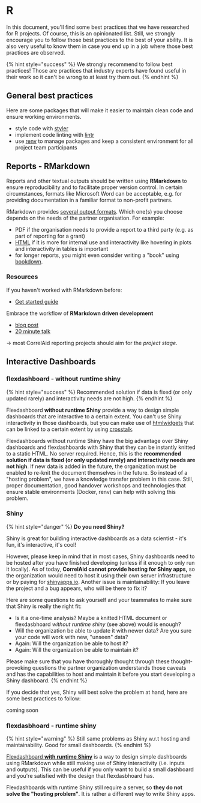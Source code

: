 # R

In this document, you'll find some best practices that we have researched for R projects. Of course, this is an opinionated list. Still, we strongly encourage you to follow those best practices to the best of your ability. It is also very useful to know them in case you end up in a job where those best practices are observed. 

{% hint style="success" %}
We strongly recommend to follow best practices! Those are practices that industry experts have found useful in their work so it can't be wrong to at least try them out.
{% endhint %}

## General best practices

Here are some packages that will make it easier to maintain clean code and ensure working environments. 

* style code with [styler](https://github.com/r-lib/styler)
* implement code linting with [lintr](https://github.com/jimhester/lintr) 
* use [renv](https://github.com/rstudio/renv) to manage packages and keep a consistent environment for all project team participants

## **Reports - RMarkdown**

Reports and other textual outputs should be written using **RMarkdown** to ensure reproducibility and to facilitate proper version control. In certain circumstances, formats like Microsoft Word can be acceptable, e.g. for providing documentation in a familiar format to non-profit partners. 

RMarkdown provides [several output formats](https://rmarkdown.rstudio.com/lesson-9.html). Which one\(s\) you choose depends on the needs of the partner organisation. For example:

* PDF if the organisation needs to provide a report to a third party \(e.g. as part of reporting for a grant\)
* [HTML](https://bookdown.org/yihui/rmarkdown/html-document.html) if it is more for internal use and interactivity like hovering in plots and interactivity in tables is important 
* for longer reports, you might even consider writing a "book" using [bookdown](https://bookdown.org). 

### Resources

If you haven't worked with RMarkdown before:

* [Get started guide](https://rmarkdown.rstudio.com/lesson-1.html)

Embrace the workflow of **RMarkdown driven development**

* [blog post](https://emilyriederer.netlify.app/post/rmarkdown-driven-development/)
* [20 minute talk](https://rstudio.com/resources/rstudioconf-2020/rmarkdown-driven-development/)

-&gt; most CorrelAid reporting projects should aim for the _project stage_.

## Interactive Dashboards 

### flexdashboard - without runtime shiny

{% hint style="success" %}
Recommended solution if data is fixed \(or only updated rarely\) and interactivity needs are not high.
{% endhint %}

Flexdashboard **without runtime Shiny** provide a way to design simple dashboards that are interactive to a certain extent. You can't use Shiny interactivity in those dashboards, but you can make use of [htmlwidgets](https://www.htmlwidgets.org/) that can be linked to a certain extent by using [crosstalk](https://rstudio.github.io/crosstalk/).

Flexdashboards without runtime Shiny have the big advantage over Shiny dashboards and flexdashboards with Shiny that they can be instantly knitted to a static HTML. No server required. Hence, this is the **recommended solution if data is fixed \(or only updated rarely\) and interactivity needs are not high**. If new data is added in the future, the organization must be enabled to re-knit the document themselves in the future. So instead of a "hosting problem", we have a knowledge transfer problem in this case. Still, proper documentation, good handover workshops and technologies that ensure stable environments \(Docker, renv\) can help with solving this problem.

### Shiny

{% hint style="danger" %}
**Do you need Shiny?**

Shiny is great for building interactive dashboards as a data scientist -  it's fun, it's interactive, it's cool! 

However, please keep in mind that in most cases, Shiny dashboards need to be hosted after you have finished developing \(unless if it enough to only run it locally\). As of today, **CorrelAid cannot provide hosting for Shiny apps,** so the organization would need to host it using their own server infrastructure or by paying for [shinyapps.io](https://shinyapps.io). Another issue is maintainability: If you leave the project and a bug appears, who will be there to fix it?

Here are some questions to ask yourself and your teammates to make sure that Shiny is really the right fit:

* Is it a one-time analysis? Maybe a knitted HTML document or flexdasbhoard _without runtime shiny_ \(see above\) would is enough? 
* Will the organization be able to update it with newer data? Are you sure your code will work with new, "unseen" data?
* Again: Will the organization be able to host it?
* Again: Will the organization be able to maintain it?

Please make sure that you have thoroughly thought through these thought-provoking questions the partner organization understands those caveats and has the capabilities to host and maintain it before you start developing a Shiny dashboard. 
{% endhint %}

If you decide that yes, Shiny will best solve the problem at hand, here are some best practices to follow: 

coming soon

### flexdasbhoard - runtime shiny

{% hint style="warning" %}
Still same problems as Shiny w.r.t hosting and maintainability. Good for small dashboards.
{% endhint %}

[Flexdashboard **with runtime Shiny**](https://rmarkdown.rstudio.com/flexdashboard/shiny.html) is a way to design simple dashboards using RMarkdown while still making use of Shiny interactivity \(i.e. inputs and outputs\). This can be useful if you only want to build a small dashboard and you're satisfied with the design that flexdasbhoard has. 

Flexdashboards with runtime Shiny still require a server, so **they do not solve the "hosting problem"**. It is rather a different way to write Shiny apps.

### 









